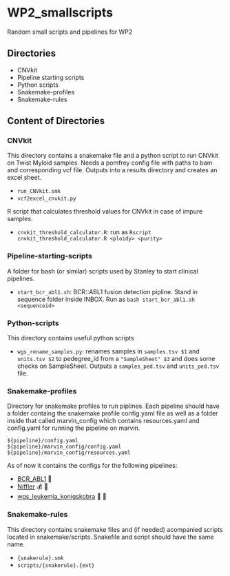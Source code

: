 # WP2_smallscripts
Random small scripts and pipelines for WP2

## Directories
- CNVkit
- Pipeline starting scripts
- Python scripts
- Snakemake-profiles
- Snakemake-rules


## Content of Directories
### CNVkit
This directory contains a snakemake file and a python script to run CNVkit on Twist Myloid samples. Needs a pomfrey config file with paths to bam and corresponding vcf file. Outputs into a results directory and creates an excel sheet.
- `run_CNVkit.smk`
- `vcf2excel_cnvkit.py`

R script that calculates threshold values for CNVkit in case of impure samples.
- `cnvkit_threshold_calculator.R`: run as `Rscript cnvkit_threshold_calculator.R <ploidy> <purity>`

### Pipeline-starting-scripts
A folder for bash (or similar) scripts used by Stanley to start clinical pipelines.
- `start_bcr_abl1.sh`: BCR::ABL1 fusion detection pipline. Stand in sequence folder inside INBOX. Run as `bash start_bcr_abl1.sh <sequenceid>`

### Python-scripts
This directory contains useful python scripts
- `wgs_rename_samples.py`: renames samples in `samples.tsv $1` and `units.tsv $2` to pedegree_id from a `"SampleSheet" $3` and does some checks on SampleSheet. Outputs a `samples_ped.tsv` and `units_ped.tsv` file.


### Snakemake-profiles
Directory for snakemake profiles to run piplines. Each pipeline should have a folder containg the snakemake profile config.yaml file as well as a folder inside that called marvin_config which contains resources.yaml and config.yaml for running the pipeline on marvin.
```
${pipeline}/config.yaml
${pipeline}/marvin_config/config.yaml
${pipeline}/marvin_config/resources.yaml
```
As of now it contains the configs for the following pipelines:
- [BCR_ABL1](https://github.com/clinical-genomics-uppsala/bcr_abl_pipeline/) :snake:
- [Niffler](https://github.com/clinical-genomics-uppsala/niffler_small_cnv) :moneybag: :gem:
- [wgs_leukemia_konigskobra](https://github.com/clinical-genomics-uppsala/wgs_leukemia_konigskobra) :crown: :snake:

### Snakemake-rules
This directory contains snakemake files and (if needed) acompanied scripts located in snakemake/scripts. Snakefile and script should have the same name.
- `{snakerule}.smk`
- `scripts/{snakerule}.{ext}`
